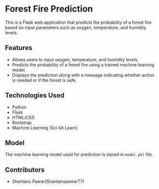 # Forest Fire Prediction

This is a Flask web application that predicts the probability of a forest fire based on input parameters such as oxygen, temperature, and humidity levels.

## Features

- Allows users to input oxygen, temperature, and humidity levels.
- Predicts the probability of a forest fire using a trained machine learning model.
- Displays the prediction along with a message indicating whether action is needed or if the forest is safe.

## Technologies Used

- Python
- Flask
- HTML/CSS
- Bootstrap
- Machine Learning (Sci-kit Learn)
  
## Model

The machine learning model used for prediction is stored in `model.pkl` file.

## Contributors

- Shantanu Pawar(Shantanupawar77)

  
